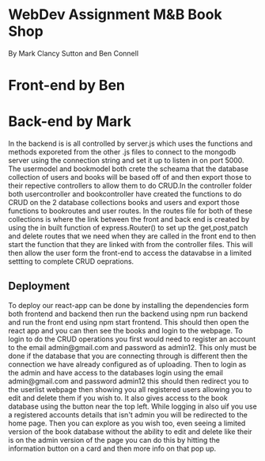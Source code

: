 # WebDev Assignment M&B Book Shop
By Mark Clancy Sutton and Ben Connell

<h1>Front-end by Ben </h1>

<h1>Back-end by Mark </h1>
In the backend is is all controlled by server.js which uses the functions and methods exporeted from the other .js files to connect to the mongodb server using the connection string and set it up to listen in on port 5000. The usermodel and bookmodel both crete the scheama that the database collection of users and books will be based off of and then export those to their repective controllers to allow them to do CRUD.In the controller folder both usercontroller and bookcontroller have created the functions to do CRUD on the 2 database collections books and users and export those functions to bookroutes and user routes. In the routes file for both of these collections is where the link between the front and back end is created by using the in built function of express.Router() to set up the get,post,patch and delete routes that we need when they are called in the front end to then start the function that they are linked with from the controller files. This will then allow the user form the front-end to access the datavabse in a limited settting to complete CRUD oeprations. 

<h2>Deployment </h2>
To deploy our react-app can be done by installing the dependencies form both frontend and backend then run the backend using npm run backend and run the front end using npm start frontend. This should then open the react app and you can then see the books and login to the webpage. To login to do the CRUD operations you first would need to register an account to the email admin@gmail.com and password as admin12. This only must be done if the database that you are connecting through is different then the connection we have already configured as of uploading. Then to login as the admin and have access to the databases login using the email admin@gmail.com and password admin12 this should then redirect you to the userlist webpage then showing you all registered users allowing you to edit and delete them if you wish to. It also gives access to the book database using the button near the top left. While logging in also uif you use a registered accounts details that isn't admin you will be redirected to the home page. Then you can explore as you wish too, even seeing a limited version of the book database without the ability to edit and delete like their is on the admin version of the page you can do this by hitting the information button on a card and then more info on that pop up. 

